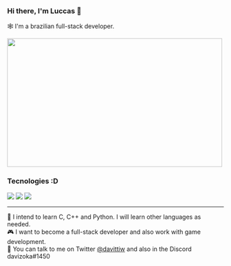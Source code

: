 ### Hi there, I'm Luccas 👋

🕸 I'm a brazilian full-stack developer.

<img src="https://i.pinimg.com/originals/9c/e8/7b/9ce87b79af40a4ecbdb07b1f423b707f.gif" width="500" height="300">
 
 ### Tecnologies :D
<img src="https://img.shields.io/badge/HTML-FD9E12?style=for-the-badge&logo=html5&logoColor=white"> <img src="https://img.shields.io/badge/JavaScript-E64F09?style=for-the-badge&logo=javascript&logoColor=white">
 <img src="https://img.shields.io/badge/CSS-FA261E?&style=for-the-badge&logo=css3&logoColor=white">
 <hr>

📄 I intend to learn C, C++ and Python. I will learn other languages as needed.  
🎮 I want to become a full-stack developer and also work with game development.  
💬 You can talk to me on Twitter <a href="https://twitter.com/davittiw" target="_blank">@davittiw</a> and also in the Discord davizoka#1450
